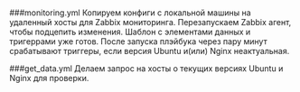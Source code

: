 #
###monitoring.yml
Копируем конфиги с локальной машины на удаленный хосты для Zabbix мониторинга. Перезапускаем Zabbix агент, чтобы подцепить изменения. Шаблон с элементами данных и тригеррами уже готов. После запуска плэйбука через пару минут срабатывают триггеры, если версия Ubuntu и(или) Nginx неактуальная.

###get_data.yml
Делаем запрос на хосты о текущих версиях Ubuntu и  Nginx для проверки.
